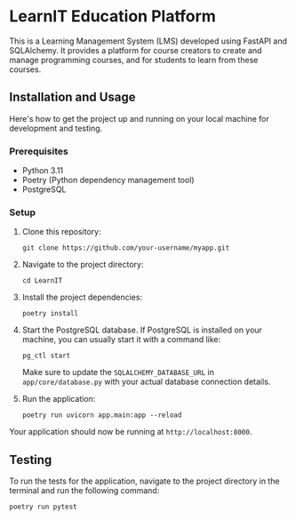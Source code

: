 # LearnIT Education Platform

This is a Learning Management System (LMS) developed using FastAPI and SQLAlchemy. It provides a platform for course creators to create and manage programming courses, and for students to learn from these courses.

## Installation and Usage

Here's how to get the project up and running on your local machine for development and testing.

### Prerequisites

- Python 3.11
- Poetry (Python dependency management tool)
- PostgreSQL

### Setup

1. Clone this repository:

    ```
    git clone https://github.com/your-username/myapp.git
    ```

2. Navigate to the project directory:

    ```
    cd LearnIT
    ```

3. Install the project dependencies:

    ```
    poetry install
    ```

4. Start the PostgreSQL database. If PostgreSQL is installed on your machine, you can usually start it with a command like:

    ```
    pg_ctl start
    ```

    Make sure to update the `SQLALCHEMY_DATABASE_URL` in `app/core/database.py` with your actual database connection details.

5. Run the application:

    ```
    poetry run uvicorn app.main:app --reload
    ```

Your application should now be running at `http://localhost:8000`.

## Testing

To run the tests for the application, navigate to the project directory in the terminal and run the following command:

    poetry run pytest